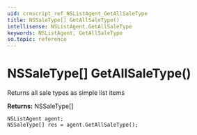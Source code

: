 ```yaml
---
uid: crmscript_ref_NSListAgent_GetAllSaleType
title: NSSaleType[] GetAllSaleType()
intellisense: NSListAgent.GetAllSaleType
keywords: NSListAgent, GetAllSaleType
so.topic: reference
---
```


# NSSaleType[] GetAllSaleType()

Returns all sale types as simple list items

**Returns:** NSSaleType[]

```crmscript
NSListAgent agent;
NSSaleType[] res = agent.GetAllSaleType();
```

